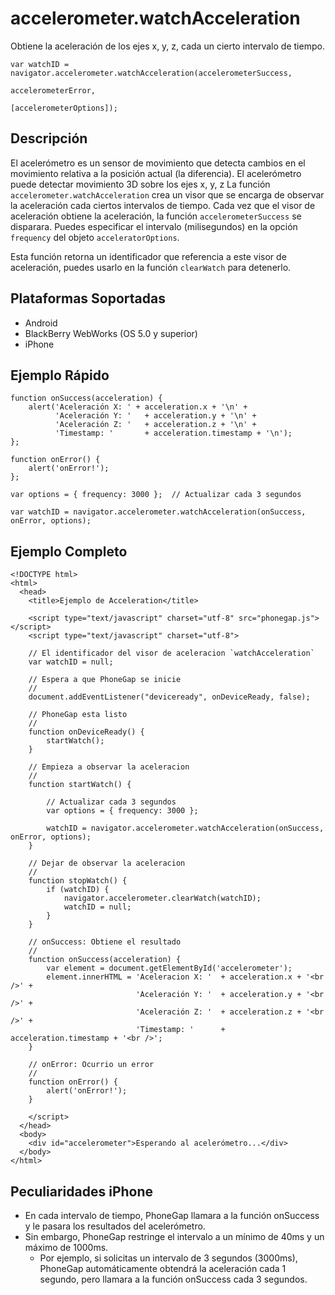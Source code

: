 accelerometer.watchAcceleration
===============================

Obtiene la aceleración de los ejes x, y, z, cada un cierto intervalo de tiempo.

    var watchID = navigator.accelerometer.watchAcceleration(accelerometerSuccess,
                                                           accelerometerError,
                                                           [accelerometerOptions]);
                                                           
Descripción
-----------

El acelerómetro es un sensor de movimiento que detecta cambios en el movimiento relativa a la posición actual (la diferencia). El acelerómetro puede detectar movimiento 3D sobre los ejes x, y, z 
La función `accelerometer.watchAcceleration` crea un visor que se encarga de observar la aceleración cada ciertos intervalos de tiempo. Cada vez que el visor de aceleración obtiene la aceleración, la función `accelerometerSuccess` se disparara.  Puedes especificar el intervalo (milisegundos) en la opción `frequency` del objeto `acceleratorOptions`.

Esta función retorna un identificador que referencia a este visor de aceleración, puedes usarlo en la función `clearWatch` para detenerlo.

Plataformas Soportadas
----------------------

- Android
- BlackBerry WebWorks (OS 5.0 y superior)
- iPhone


Ejemplo Rápido
--------------

    function onSuccess(acceleration) {
        alert('Aceleración X: ' + acceleration.x + '\n' +
              'Aceleración Y: '   + acceleration.y + '\n' +
              'Aceleración Z: '   + acceleration.z + '\n' +
              'Timestamp: '       + acceleration.timestamp + '\n');
    };

    function onError() {
        alert('onError!');
    };

    var options = { frequency: 3000 };  // Actualizar cada 3 segundos
    
    var watchID = navigator.accelerometer.watchAcceleration(onSuccess, onError, options);

Ejemplo Completo
----------------

    <!DOCTYPE html>
    <html>
      <head>
        <title>Ejemplo de Acceleration</title>

        <script type="text/javascript" charset="utf-8" src="phonegap.js"></script>
        <script type="text/javascript" charset="utf-8">

        // El identificador del visor de aceleracion `watchAcceleration`
        var watchID = null;
        
        // Espera a que PhoneGap se inicie
        //
        document.addEventListener("deviceready", onDeviceReady, false);

        // PhoneGap esta listo
        //
        function onDeviceReady() {
            startWatch();
        }

        // Empieza a observar la aceleracion
        //
        function startWatch() {
            
            // Actualizar cada 3 segundos
            var options = { frequency: 3000 };
            
            watchID = navigator.accelerometer.watchAcceleration(onSuccess, onError, options);
        }
        
        // Dejar de observar la aceleracion
        //
        function stopWatch() {
            if (watchID) {
                navigator.accelerometer.clearWatch(watchID);
                watchID = null;
            }
        }
        
        // onSuccess: Obtiene el resultado
        //
        function onSuccess(acceleration) {
            var element = document.getElementById('accelerometer');
            element.innerHTML = 'Aceleracion X: '  + acceleration.x + '<br />' +
                                'Aceleración Y: '  + acceleration.y + '<br />' +
                                'Aceleración Z: '  + acceleration.z + '<br />' +
                                'Timestamp: '      + acceleration.timestamp + '<br />';
        }

        // onError: Ocurrio un error
        //
        function onError() {
            alert('onError!');
        }

        </script>
      </head>
      <body>
        <div id="accelerometer">Esperando al acelerómetro...</div>
      </body>
    </html>
    
Peculiaridades iPhone
---------------------

- En cada intervalo de tiempo, PhoneGap llamara a la función onSuccess y le pasara los resultados del acelerómetro.
- Sin embargo, PhoneGap restringe el intervalo a un mínimo de 40ms y un máximo de 1000ms.
  - Por ejemplo, si solicitas un intervalo de 3 segundos (3000ms), PhoneGap automáticamente obtendrá la aceleración cada 1 segundo, pero llamara a la función onSuccess cada 3 segundos.
